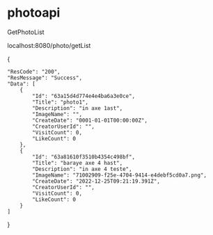 # photoapi

GetPhotoList

localhost:8080/photo/getList

{

    "ResCode": "200",
    "ResMessage": "Success",
    "Data": [
        {
            "Id": "63a15d4d774e4e4ba6a3e0ce",
            "Title": "photo1",
            "Description": "in axe 1ast",
            "ImageName": "",
            "CreateDate": "0001-01-01T00:00:00Z",
            "CreatorUserId": "",
            "VisitCount": 0,
            "LikeCount": 0
        },
        {
            "Id": "63a81610f3510b4354c498bf",
            "Title": "baraye axe 4 hast",
            "Description": "in axe 4 teste",
            "ImageName": "71002909-f25e-4704-9414-e4debf5cd0a7.png",
            "CreateDate": "2022-12-25T09:21:19.391Z",
            "CreatorUserId": "",
            "VisitCount": 0,
            "LikeCount": 0
        }
    ]
}
